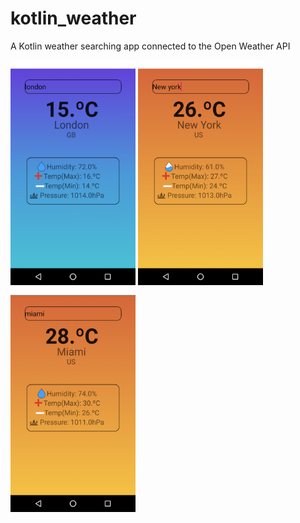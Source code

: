 # kotlin_weather
A Kotlin weather searching app connected to the Open Weather API

<img src="Screenshot_ldn.png" width="200" height="360">       <img src="Screenshot_ny.png" width="200"  height="360">  <img src="Screenshot_miami.png" width="200"  height="360">
